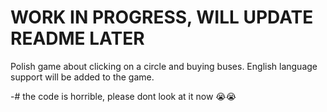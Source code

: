 # WORK IN PROGRESS, WILL UPDATE README LATER

Polish game about clicking on a circle and buying buses.
English language support will be added to the game.

-# the code is horrible, please dont look at it now 😭😭

